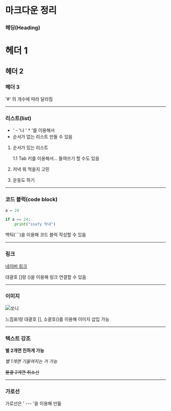 # 마크다운 정리

### 헤딩(Heading)

# 헤더 1

## 헤더 2

### 헤더 3

'#' 의 개수에 따라 달라짐



---

### 리스트(list)

- ' - '나 ' * '를 이용해서
- 순서가 없는 리스트 만들 수 있음



1. 순서가 있는 리스트

   1.1 Tab 키를 이용해서... 들여쓰기 할 수도 있음

2. 저녁 뭐 먹을지 고민

3. 운동도 하기



---

### 코드 블럭(code block)

```python
a = 24

if a == 24:
    print("ssafy 막내")
```

백틱(```)을 이용해 코드 블럭 작성할 수 있음



---

### 링크

[네이버 링크](https://www.naver.com/)

대괄호 []랑 ()을 이용해 링크 연결할 수 있음



---

### 이미지

![쏘니](https://www.kukinews.com/data/kuk/image/2022/08/04/kuk202208040265.680x.0.jpg)

느낌표!랑 대괄호 [], 소괄호()를 이용해 이미지 삽입 가능



---

### 텍스트 강조

**별 2개면 진하게 가능**

*별 1개면 기울여지는 거 가능*

~~물결 2개면 취소선~~



---

### 가로선

가로선은 ' --- '을 이용해 만듦

